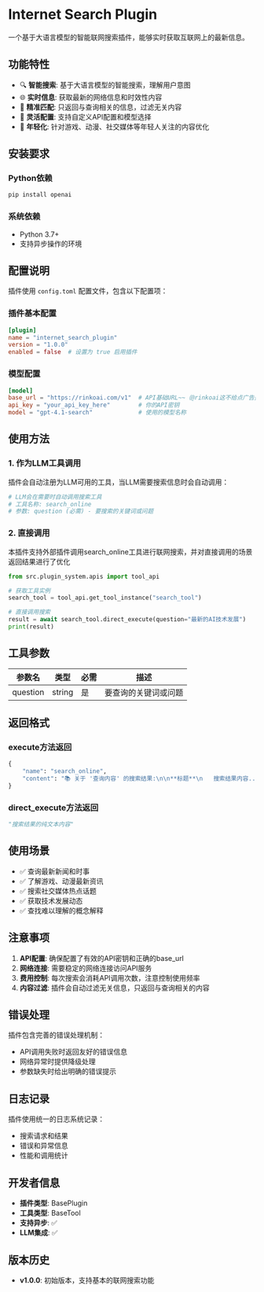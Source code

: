 # Internet Search Plugin

一个基于大语言模型的智能联网搜索插件，能够实时获取互联网上的最新信息。

## 功能特性

- 🔍 **智能搜索**: 基于大语言模型的智能搜索，理解用户意图
- 🌐 **实时信息**: 获取最新的网络信息和时效性内容
- 🎯 **精准匹配**: 只返回与查询相关的信息，过滤无关内容
- 🔧 **灵活配置**: 支持自定义API配置和模型选择
- 📱 **年轻化**: 针对游戏、动漫、社交媒体等年轻人关注的内容优化

## 安装要求

### Python依赖
```bash
pip install openai
```

### 系统依赖
- Python 3.7+
- 支持异步操作的环境

## 配置说明

插件使用 `config.toml` 配置文件，包含以下配置项：

### 插件基本配置
```toml
[plugin]
name = "internet_search_plugin"
version = "1.0.0"
enabled = false  # 设置为 true 启用插件
```

### 模型配置
```toml
[model]
base_url = "https://rinkoai.com/v1"  # API基础URL~~（@rinkoai这不给点广告费）~~
api_key = "your_api_key_here"        # 你的API密钥
model = "gpt-4.1-search"             # 使用的模型名称
```

## 使用方法

### 1. 作为LLM工具调用

插件会自动注册为LLM可用的工具，当LLM需要搜索信息时会自动调用：

```python
# LLM会在需要时自动调用搜索工具
# 工具名称: search_online
# 参数: question (必需) - 要搜索的关键词或问题
```

### 2. 直接调用

本插件支持外部插件调用search_online工具进行联网搜索，并对直接调用的场景返回结果进行了优化

```python
from src.plugin_system.apis import tool_api

# 获取工具实例
search_tool = tool_api.get_tool_instance("search_tool")

# 直接调用搜索
result = await search_tool.direct_execute(question="最新的AI技术发展")
print(result)
```


## 工具参数

| 参数名 | 类型 | 必需 | 描述 |
|--------|------|------|------|
| question | string | 是 | 要查询的关键词或问题 |

## 返回格式

### execute方法返回
```python
{
    "name": "search_online",
    "content": "📚 关于 '查询内容' 的搜索结果:\n\n**标题**\n   搜索结果内容..."
}
```

### direct_execute方法返回
```python
"搜索结果的纯文本内容"
```

## 使用场景

- ✅ 查询最新新闻和时事
- ✅ 了解游戏、动漫最新资讯  
- ✅ 搜索社交媒体热点话题
- ✅ 获取技术发展动态
- ✅ 查找难以理解的概念解释

## 注意事项

1. **API配置**: 确保配置了有效的API密钥和正确的base_url
2. **网络连接**: 需要稳定的网络连接访问API服务
3. **费用控制**: 每次搜索会消耗API调用次数，注意控制使用频率
4. **内容过滤**: 插件会自动过滤无关信息，只返回与查询相关的内容

## 错误处理

插件包含完善的错误处理机制：
- API调用失败时返回友好的错误信息
- 网络异常时提供降级处理
- 参数缺失时给出明确的错误提示

## 日志记录

插件使用统一的日志系统记录：
- 搜索请求和结果
- 错误和异常信息
- 性能和调用统计

## 开发者信息

- **插件类型**: BasePlugin
- **工具类型**: BaseTool  
- **支持异步**: ✅
- **LLM集成**: ✅

## 版本历史

- **v1.0.0**: 初始版本，支持基本的联网搜索功能